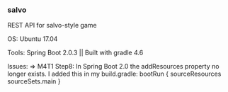### salvo
REST API for salvo-style game

OS: Ubuntu 17.04

Tools:
Spring Boot 2.0.3 || Built with gradle 4.6

Issues: =>
M4T1 Step8: In Spring Boot 2.0 the addResources property no longer exists.
I added this in my build.gradle:
bootRun {
	sourceResources sourceSets.main
}
